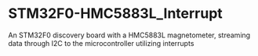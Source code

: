 # STM32F0-HMC5883L_Interrupt
An STM32F0 discovery board with a HMC5883L magnetometer, streaming data through I2C to the microcontroller utilizing interrupts
